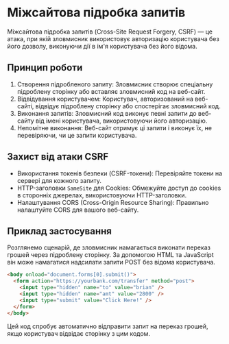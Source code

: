 # Міжсайтова підробка запитів

Міжсайтова підробка запитів (Cross-Site Request Forgery, CSRF) — це атака, при якій зловмисник використовує авторизацію користувача без його дозволу, виконуючи дії в ім'я користувача без його відома.

## Принцип роботи

1. Створення підробленого запиту: Зловмисник створює спеціальну підроблену сторінку або вставляє зловмисний код на веб-сайт.
2. Відвідування користувачем: Користувач, авторизований на веб-сайті, відвідує підроблену сторінку або спостерігає зловмисний код.
3. Виконання запитів: Зловмисний код виконує певні запити до веб-сайту від імені користувача, використовуючи його авторизацію.
4. Непомітне виконання: Веб-сайт отримує ці запити і виконує їх, не перевіряючи, чи це запити користувача.

## Захист від атаки CSRF

- Використання токенів безпеки (CSRF-токени): Перевіряйте токени на сервері для кожного запиту.
- HTTP-заголовки `SameSite` для Cookies: Обмежуйте доступ до cookies в сторонніх джерелах, використовуючи HTTP-заголовки.
- Налаштування CORS (Cross-Origin Resource Sharing): Правильно налаштуйте CORS для вашого веб-сайту.

## Приклад застосування

Розглянемо сценарій, де зловмисник намагається виконати переказ грошей через підроблену сторінку. За допомогою HTML та JavaScript він може намагатися надсилати запити POST без відома користувача.

```html
<body onload="document.forms[0].submit()">
  <form action="https://yourbank.com/transfer" method="post">
    <input type="hidden" name="to" value="brian" />
    <input type="hidden" name="amt" value="2800" />
    <input type="submit" value="Click Here!" />
  </form>
</body>
```

Цей код спробує автоматично відправити запит на переказ грошей, якщо користувач відвідає сторінку з цим кодом.
